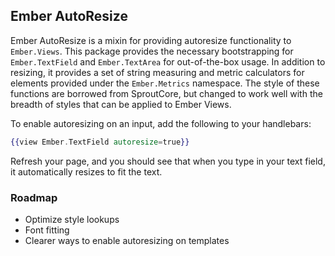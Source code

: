 ## Ember AutoResize

Ember AutoResize is a mixin for providing autoresize functionality to `Ember.Views`. This package provides the necessary bootstrapping for `Ember.TextField` and `Ember.TextArea` for out-of-the-box usage. In addition to resizing, it provides a set of string measuring and metric calculators for elements provided under the `Ember.Metrics` namespace. The style of these functions are borrowed from SproutCore, but changed to work well with the breadth of styles that can be applied to Ember Views.

To enable autoresizing on an input, add the following to your handlebars:

```handlebars
{{view Ember.TextField autoresize=true}}
```

Refresh your page, and you should see that when you type in your text field, it automatically resizes to fit the text.

### Roadmap
- Optimize style lookups
- Font fitting
- Clearer ways to enable autoresizing on templates
